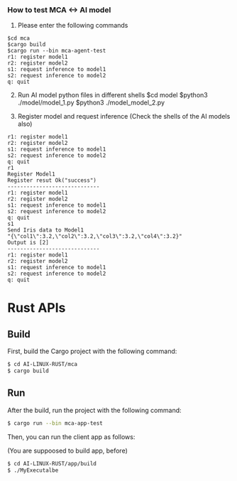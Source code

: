 ### How to test MCA <-> AI model
1. Please enter the following commands 
```
$cd mca
$cargo build
$cargo run --bin mca-agent-test
r1: register model1
r2: register model2
s1: request inference to model1
s2: request inference to model2
q: quit
```
2. Run AI model python files in different shells
$cd model
$python3 ./model/model_1.py
$python3 ./model_model_2.py

3. Register model and request inference (Check the shells of the AI models also)
```
r1: register model1
r2: register model2
s1: request inference to model1
s2: request inference to model2
q: quit
r1
Register Model1 
Register resut Ok("success")
-----------------------------
r1: register model1
r2: register model2
s1: request inference to model1
s2: request inference to model2
q: quit
s1
Send Iris data to Model1
"{\"col1\":3.2,\"col2\":3.2,\"col3\":3.2,\"col4\":3.2}"
Output is [2]
-----------------------------
r1: register model1
r2: register model2
s1: request inference to model1
s2: request inference to model2
q: quit
```






# Rust APIs

## Build


First, build the Cargo project with the following command:
```bash
$ cd AI-LINUX-RUST/mca
$ cargo build
```

## Run

After the build, run the project with the following command:
```bash
$ cargo run --bin mca-app-test
```

Then, you can run the client app as follows:

(You are suppoosed to build app, before)

```bash
$ cd AI-LINUX-RUST/app/build
$ ./MyExecutalbe

```
